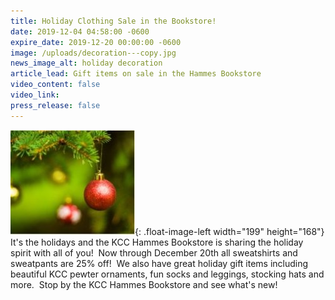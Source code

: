 ```yaml
---
title: Holiday Clothing Sale in the Bookstore!
date: 2019-12-04 04:58:00 -0600
expire_date: 2019-12-20 00:00:00 -0600
image: /uploads/decoration---copy.jpg
news_image_alt: holiday decoration
article_lead: Gift items on sale in the Hammes Bookstore
video_content: false
video_link:
press_release: false
---
```


![](/uploads/decoration.jpg){: .float-image-left width="199" height="168"}​It's the holidays and the KCC Hammes Bookstore is sharing the holiday spirit with all of you\! &nbsp;Now through December 20th all sweatshirts and sweatpants are 25% off\! &nbsp;We also have great holiday gift items including beautiful KCC pewter ornaments, fun socks and leggings, stocking hats and more. &nbsp;Stop by the KCC Hammes Bookstore and see what's new\!